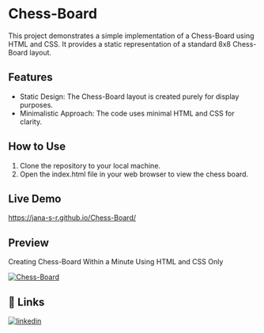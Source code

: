 
# Chess-Board

This project demonstrates a simple implementation of a Chess-Board using HTML and CSS. It provides a static representation of a standard 8x8 Chess-Board layout.



## Features

- Static Design: The Chess-Board layout is created purely for display purposes. 
- Minimalistic Approach: The code uses minimal HTML and CSS for clarity.


## How to Use

1. Clone the repository to your local machine.
2. Open the index.html file in your web browser to view the chess board.


## Live Demo

https://jana-s-r.github.io/Chess-Board/

## Preview

Creating Chess-Board Within a Minute Using HTML and CSS Only

[![Chess-Board](https://img.youtube.com/vi/_2ULxHkSYjo/0.jpg)](https://www.youtube.com/watch?v=_2ULxHkSYjo)


## 🔗 Links

[![linkedin](https://img.shields.io/badge/linkedin-0A66C2?style=for-the-badge&logo=linkedin&logoColor=white)](https://www.linkedin.com/in/jana-s-r/)

